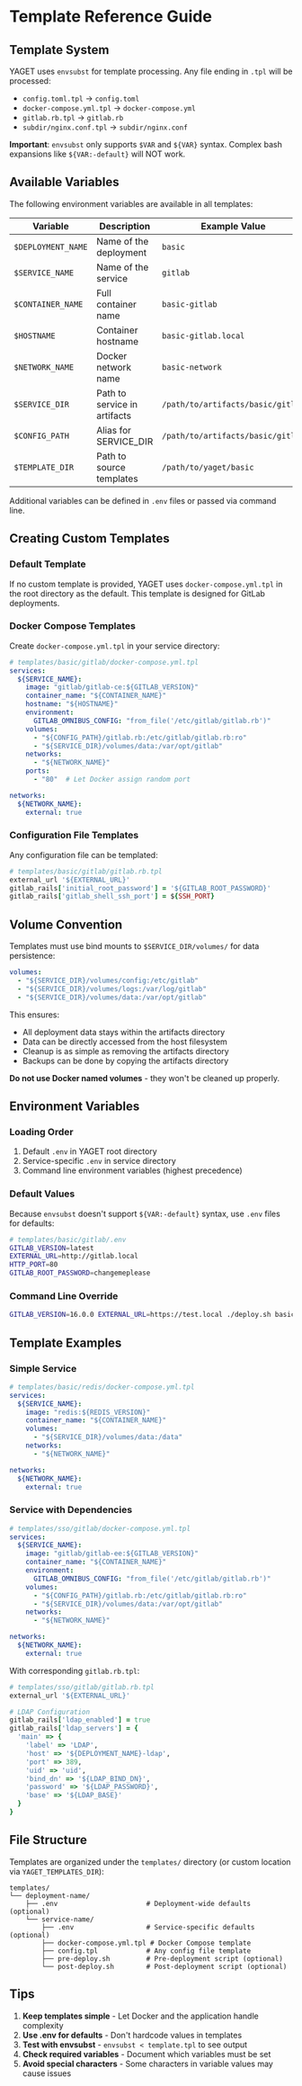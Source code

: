 # Template Reference Guide

## Template System

YAGET uses `envsubst` for template processing. Any file ending in `.tpl` will be processed:

- `config.toml.tpl` → `config.toml`
- `docker-compose.yml.tpl` → `docker-compose.yml`
- `gitlab.rb.tpl` → `gitlab.rb`
- `subdir/nginx.conf.tpl` → `subdir/nginx.conf`

**Important**: `envsubst` only supports `$VAR` and `${VAR}` syntax. Complex bash expansions like `${VAR:-default}` will NOT work.

## Available Variables

The following environment variables are available in all templates:

| Variable | Description | Example Value |
|----------|-------------|--------------|
| `$DEPLOYMENT_NAME` | Name of the deployment | `basic` |
| `$SERVICE_NAME` | Name of the service | `gitlab` |
| `$CONTAINER_NAME` | Full container name | `basic-gitlab` |
| `$HOSTNAME` | Container hostname | `basic-gitlab.local` |
| `$NETWORK_NAME` | Docker network name | `basic-network` |
| `$SERVICE_DIR` | Path to service in artifacts | `/path/to/artifacts/basic/gitlab` |
| `$CONFIG_PATH` | Alias for SERVICE_DIR | `/path/to/artifacts/basic/gitlab` |
| `$TEMPLATE_DIR` | Path to source templates | `/path/to/yaget/basic` |

Additional variables can be defined in `.env` files or passed via command line.

## Creating Custom Templates

### Default Template

If no custom template is provided, YAGET uses `docker-compose.yml.tpl` in the root directory as the default. This template is designed for GitLab deployments.

### Docker Compose Templates

Create `docker-compose.yml.tpl` in your service directory:

```yaml
# templates/basic/gitlab/docker-compose.yml.tpl
services:
  ${SERVICE_NAME}:
    image: "gitlab/gitlab-ce:${GITLAB_VERSION}"
    container_name: "${CONTAINER_NAME}"
    hostname: "${HOSTNAME}"
    environment:
      GITLAB_OMNIBUS_CONFIG: "from_file('/etc/gitlab/gitlab.rb')"
    volumes:
      - "${CONFIG_PATH}/gitlab.rb:/etc/gitlab/gitlab.rb:ro"
      - "${SERVICE_DIR}/volumes/data:/var/opt/gitlab"
    networks:
      - "${NETWORK_NAME}"
    ports:
      - "80"  # Let Docker assign random port

networks:
  ${NETWORK_NAME}:
    external: true
```

### Configuration File Templates

Any configuration file can be templated:

```ruby
# templates/basic/gitlab/gitlab.rb.tpl
external_url '${EXTERNAL_URL}'
gitlab_rails['initial_root_password'] = '${GITLAB_ROOT_PASSWORD}'
gitlab_rails['gitlab_shell_ssh_port'] = ${SSH_PORT}
```

## Volume Convention

Templates must use bind mounts to `$SERVICE_DIR/volumes/` for data persistence:

```yaml
volumes:
  - "${SERVICE_DIR}/volumes/config:/etc/gitlab"
  - "${SERVICE_DIR}/volumes/logs:/var/log/gitlab"
  - "${SERVICE_DIR}/volumes/data:/var/opt/gitlab"
```

This ensures:
- All deployment data stays within the artifacts directory
- Data can be directly accessed from the host filesystem
- Cleanup is as simple as removing the artifacts directory
- Backups can be done by copying the artifacts directory

**Do not use Docker named volumes** - they won't be cleaned up properly.

## Environment Variables

### Loading Order

1. Default `.env` in YAGET root directory
2. Service-specific `.env` in service directory
3. Command line environment variables (highest precedence)

### Default Values

Because `envsubst` doesn't support `${VAR:-default}` syntax, use `.env` files for defaults:

```bash
# templates/basic/gitlab/.env
GITLAB_VERSION=latest
EXTERNAL_URL=http://gitlab.local
HTTP_PORT=80
GITLAB_ROOT_PASSWORD=changemeplease
```

### Command Line Override

```bash
GITLAB_VERSION=16.0.0 EXTERNAL_URL=https://test.local ./deploy.sh basic
```

## Template Examples

### Simple Service

```yaml
# templates/basic/redis/docker-compose.yml.tpl
services:
  ${SERVICE_NAME}:
    image: "redis:${REDIS_VERSION}"
    container_name: "${CONTAINER_NAME}"
    volumes:
      - "${SERVICE_DIR}/volumes/data:/data"
    networks:
      - "${NETWORK_NAME}"

networks:
  ${NETWORK_NAME}:
    external: true
```

### Service with Dependencies

```yaml
# templates/sso/gitlab/docker-compose.yml.tpl
services:
  ${SERVICE_NAME}:
    image: "gitlab/gitlab-ee:${GITLAB_VERSION}"
    container_name: "${CONTAINER_NAME}"
    environment:
      GITLAB_OMNIBUS_CONFIG: "from_file('/etc/gitlab/gitlab.rb')"
    volumes:
      - "${CONFIG_PATH}/gitlab.rb:/etc/gitlab/gitlab.rb:ro"
      - "${SERVICE_DIR}/volumes/data:/var/opt/gitlab"
    networks:
      - "${NETWORK_NAME}"

networks:
  ${NETWORK_NAME}:
    external: true
```

With corresponding `gitlab.rb.tpl`:
```ruby
# templates/sso/gitlab/gitlab.rb.tpl
external_url '${EXTERNAL_URL}'

# LDAP Configuration
gitlab_rails['ldap_enabled'] = true
gitlab_rails['ldap_servers'] = {
  'main' => {
    'label' => 'LDAP',
    'host' => '${DEPLOYMENT_NAME}-ldap',
    'port' => 389,
    'uid' => 'uid',
    'bind_dn' => '${LDAP_BIND_DN}',
    'password' => '${LDAP_PASSWORD}',
    'base' => '${LDAP_BASE}'
  }
}
```

## File Structure

Templates are organized under the `templates/` directory (or custom location via `YAGET_TEMPLATES_DIR`):

```
templates/
└── deployment-name/
    ├── .env                      # Deployment-wide defaults (optional)
    └── service-name/
        ├── .env                  # Service-specific defaults (optional)
        ├── docker-compose.yml.tpl # Docker Compose template
        ├── config.tpl            # Any config file template
        ├── pre-deploy.sh         # Pre-deployment script (optional)
        └── post-deploy.sh        # Post-deployment script (optional)
```

## Tips

1. **Keep templates simple** - Let Docker and the application handle complexity
2. **Use .env for defaults** - Don't hardcode values in templates
3. **Test with envsubst** - `envsubst < template.tpl` to see output
4. **Check required variables** - Document which variables must be set
5. **Avoid special characters** - Some characters in variable values may cause issues